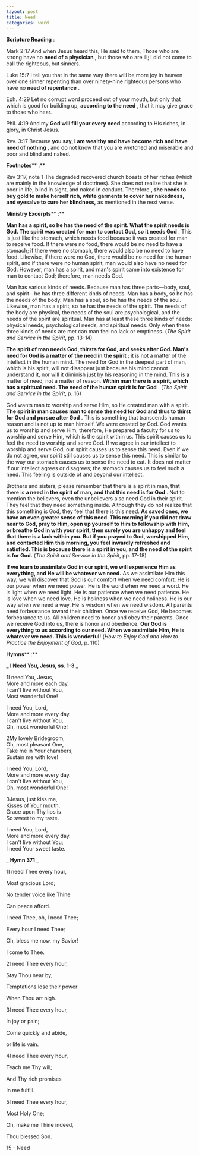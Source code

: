 ```yaml
---
layout: post
title: Need
categories: word
---
```


**Scripture Reading** :

Mark 2:17 And when Jesus heard this, He said to them, Those who are strong have no **need of a physician** , but those who are ill; I did not come to call the righteous, but sinners..

Luke 15:7 I tell you that in the same way there will be more joy in heaven over one sinner repenting than over ninety-nine righteous persons who have no **need of repentance** .

Eph. 4:29 Let no corrupt word proceed out of your mouth, but only that which is good for building up, **according to the need** , that it may give grace to those who hear.

Phil. 4:19 And my **God will fill your every need** according to His riches, in glory, in Christ Jesus.

Rev. 3:17 Because **you say, I am wealthy and have become rich and have need of nothing** , and do not know that you are wretched and miserable and poor and blind and naked.

**Footnotes**** :**

Rev 3:17, note 1 The degraded recovered church boasts of her riches (which are mainly in the knowledge of doctrines). She does not realize that she is poor in life, blind in sight, and naked in conduct. Therefore **, she needs to buy gold to make herself rich, white garments to cover her nakedness, and eyesalve to cure her blindness,** as mentioned in the next verse.

**Ministry Excerpts**** :**

**Man has a spirit, so he has the need of the spirit. What the spirit needs is God. The spirit was created for man to contact God, so it needs God** . This is just like the stomach, which needs food because it was created for man to receive food. If there were no food, there would be no need to have a stomach; if there were no stomach, there would also be no need to have food. Likewise, if there were no God, there would be no need for the human spirit, and if there were no human spirit, man would also have no need for God. However, man has a spirit, and man's spirit came into existence for man to contact God; therefore, man needs God.

Man has various kinds of needs. Because man has three parts—body, soul, and spirit—he has three different kinds of needs. Man has a body, so he has the needs of the body. Man has a soul, so he has the needs of the soul. Likewise, man has a spirit, so he has the needs of the spirit. The needs of the body are physical, the needs of the soul are psychological, and the needs of the spirit are spiritual. Man has at least these three kinds of needs: physical needs, psychological needs, and spiritual needs. Only when these three kinds of needs are met can man feel no lack or emptiness. (_The Spirit and Service in the Spirit_, pp. 13-14)

**The spirit of man needs God, thirsts for God, and seeks after God. Man's need for God is a matter of the need in the spirit** ; it is not a matter of the intellect in the human mind. The need for God in the deepest part of man, which is his spirit, will not disappear just because his mind cannot understand it, nor will it diminish just by his reasoning in the mind. This is a matter of need, not a matter of reason. **Within man there is a spirit, which has a spiritual need. The need of the human spirit is for God** . (_The Spirit and Service in the Spirit_, p. 16)

God wants man to worship and serve Him, so He created man with a spirit. **The spirit in man causes man to sense the need for God and thus to thirst for God and pursue after God** . This is something that transcends human reason and is not up to man himself. We were created by God. God wants us to worship and serve Him; therefore, He prepared a faculty for us to worship and serve Him, which is the spirit within us. This spirit causes us to feel the need to worship and serve God. If we agree in our intellect to worship and serve God, our spirit causes us to sense this need. Even if we do not agree, our spirit still causes us to sense this need. This is similar to the way our stomach causes us to sense the need to eat. It does not matter if our intellect agrees or disagrees; the stomach causes us to feel such a need. This feeling is outside of and beyond our intellect.

Brothers and sisters, please remember that there is a spirit in man, that there is **a need in the spirit of man, and that this need is for God** . Not to mention the believers, even the unbelievers also need God in their spirit. They feel that they need something inside. Although they do not realize that this something is God, they feel that there is this need. **As saved ones, we have an even greater sense of this need. This morning if you did not draw near to God, pray to Him, open up yourself to Him to fellowship with Him, or breathe God in with your spirit, then surely you are unhappy and feel that there is a lack within you. But if you prayed to God, worshipped Him, and contacted Him this morning, you feel inwardly refreshed and satisfied. This is because there is a spirit in you, and the need of the spirit is for God.** (_The Spirit and Service in the Spirit_, pp. 17-18)

**If we learn to assimilate God in our spirit, we will experience Him as everything, and He will be whatever we need.** As we assimilate Him this way, we will discover that God is our comfort when we need comfort. He is our power when we need power. He is the word when we need a word. He is light when we need light. He is our patience when we need patience. He is love when we need love. He is holiness when we need holiness. He is our way when we need a way. He is wisdom when we need wisdom. All parents need forbearance toward their children. Once we receive God, He becomes forbearance to us. All children need to honor and obey their parents. Once we receive God into us, there is honor and obedience. **Our God is everything to us according to our need. When we assimilate Him, He is whatever we need. This is wonderful!** (_How to Enjoy God and How to Practice the Enjoyment of God_, p. 110)

**Hymns**** :**

_ **I Need You, Jesus, ss. 1-3** _

1I need You, Jesus,  
More and more each day.  
I can't live without You,  
Most wonderful One!

I need You, Lord,  
More and more every day.  
I can't live without You,  
Oh, most wonderful One!

2My lovely Bridegroom,  
Oh, most pleasant One,  
Take me in Your chambers,  
Sustain me with love!

I need You, Lord,  
More and more every day.  
I can't live without You,  
Oh, most wonderful One!

3Jesus, just kiss me,  
Kisses of Your mouth.  
Grace upon Thy lips is  
So sweet to my taste.

I need You, Lord,  
More and more every day.  
I can't live without You;  
I need Your sweet taste.

_ **Hymn 371** _

1I need Thee every hour,

Most gracious Lord;

No tender voice like Thine

Can peace afford.

I need Thee, oh, I need Thee;

Every hour I need Thee;

Oh, bless me now, my Savior!

I come to Thee.

2I need Thee every hour,

Stay Thou near by;

Temptations lose their power

When Thou art nigh.

3I need Thee every hour,

In joy or pain;

Come quickly and abide,

or life is vain.

4I need Thee every hour,

Teach me Thy will;

And Thy rich promises

In me fulfill.

5I need Thee every hour,

Most Holy One;

Oh, make me Thine indeed,

Thou blessed Son.

15 - Need
